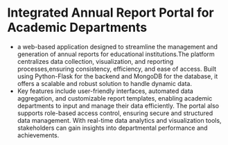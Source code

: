 # Integrated Annual Report Portal for Academic Departments
- a web-based application designed to streamline the management and generation of annual reports for educational institutions.The platform centralizes data collection, visualization, and reporting processes,ensuring consistency, efficiency, and ease of access.
   Built using Python-Flask for the backend and MongoDB for the database, it offers a scalable and robust solution to handle dynamic data.
- Key features include user-friendly interfaces, automated data aggregation, and customizable report templates, enabling academic departments to input and manage their data efficiently. The portal also supports role-based access control, ensuring secure and structured data management. With real-time data analytics and visualization tools, stakeholders can gain insights into departmental performance and achievements.

